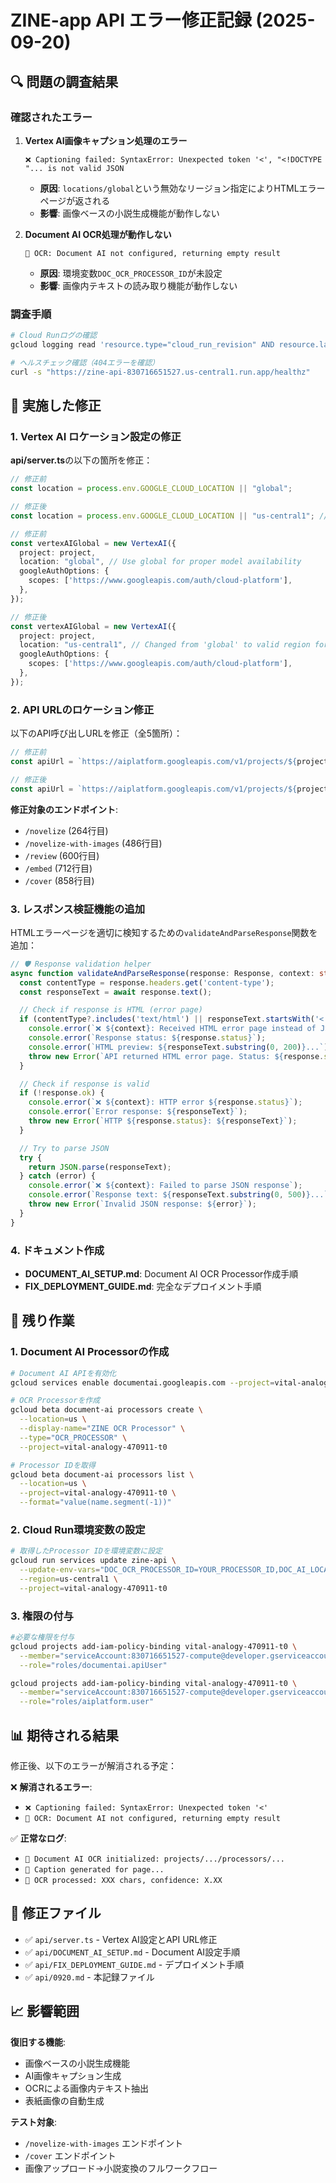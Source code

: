 # ZINE-app API エラー修正記録 (2025-09-20)

## 🔍 問題の調査結果

### 確認されたエラー

1. **Vertex AI画像キャプション処理のエラー**
   ```
   ❌ Captioning failed: SyntaxError: Unexpected token '<', "<!DOCTYPE "... is not valid JSON
   ```
   - **原因**: `locations/global`という無効なリージョン指定によりHTMLエラーページが返される
   - **影響**: 画像ベースの小説生成機能が動作しない

2. **Document AI OCR処理が動作しない**
   ```
   🔧 OCR: Document AI not configured, returning empty result
   ```
   - **原因**: 環境変数`DOC_OCR_PROCESSOR_ID`が未設定
   - **影響**: 画像内テキストの読み取り機能が動作しない

### 調査手順

```bash
# Cloud Runログの確認
gcloud logging read 'resource.type="cloud_run_revision" AND resource.labels.service_name="zine-api" AND (textPayload:"Captioning failed" OR textPayload:"OCR" OR textPayload:"Document AI")' --limit=5 --format=json --project=vital-analogy-470911-t0

# ヘルスチェック確認（404エラーを確認）
curl -s "https://zine-api-830716651527.us-central1.run.app/healthz"
```

## 🔧 実施した修正

### 1. Vertex AI ロケーション設定の修正

**api/server.ts**の以下の箇所を修正：

```typescript
// 修正前
const location = process.env.GOOGLE_CLOUD_LOCATION || "global";

// 修正後
const location = process.env.GOOGLE_CLOUD_LOCATION || "us-central1"; // Changed from 'global' to valid region
```

```typescript
// 修正前
const vertexAIGlobal = new VertexAI({
  project: project,
  location: "global", // Use global for proper model availability
  googleAuthOptions: {
    scopes: ['https://www.googleapis.com/auth/cloud-platform'],
  },
});

// 修正後
const vertexAIGlobal = new VertexAI({
  project: project,
  location: "us-central1", // Changed from 'global' to valid region for image generation
  googleAuthOptions: {
    scopes: ['https://www.googleapis.com/auth/cloud-platform'],
  },
});
```

### 2. API URLのロケーション修正

以下のAPI呼び出しURLを修正（全5箇所）：

```typescript
// 修正前
const apiUrl = `https://aiplatform.googleapis.com/v1/projects/${project}/locations/global/publishers/google/models/gemini-2.5-flash:generateContent`;

// 修正後
const apiUrl = `https://aiplatform.googleapis.com/v1/projects/${project}/locations/${location}/publishers/google/models/gemini-2.5-flash:generateContent`;
```

**修正対象のエンドポイント**:
- `/novelize` (264行目)
- `/novelize-with-images` (486行目)
- `/review` (600行目)
- `/embed` (712行目)
- `/cover` (858行目)

### 3. レスポンス検証機能の追加

HTMLエラーページを適切に検知するための`validateAndParseResponse`関数を追加：

```typescript
// 🛡️ Response validation helper
async function validateAndParseResponse(response: Response, context: string): Promise<any> {
  const contentType = response.headers.get('content-type');
  const responseText = await response.text();

  // Check if response is HTML (error page)
  if (contentType?.includes('text/html') || responseText.startsWith('<!DOCTYPE')) {
    console.error(`❌ ${context}: Received HTML error page instead of JSON`);
    console.error(`Response status: ${response.status}`);
    console.error(`HTML preview: ${responseText.substring(0, 200)}...`);
    throw new Error(`API returned HTML error page. Status: ${response.status}. Check if the location/region is valid.`);
  }

  // Check if response is valid
  if (!response.ok) {
    console.error(`❌ ${context}: HTTP error ${response.status}`);
    console.error(`Error response: ${responseText}`);
    throw new Error(`HTTP ${response.status}: ${responseText}`);
  }

  // Try to parse JSON
  try {
    return JSON.parse(responseText);
  } catch (error) {
    console.error(`❌ ${context}: Failed to parse JSON response`);
    console.error(`Response text: ${responseText.substring(0, 500)}...`);
    throw new Error(`Invalid JSON response: ${error}`);
  }
}
```

### 4. ドキュメント作成

- **DOCUMENT_AI_SETUP.md**: Document AI OCR Processor作成手順
- **FIX_DEPLOYMENT_GUIDE.md**: 完全なデプロイメント手順

## 📝 残り作業

### 1. Document AI Processorの作成

```bash
# Document AI APIを有効化
gcloud services enable documentai.googleapis.com --project=vital-analogy-470911-t0

# OCR Processorを作成
gcloud beta document-ai processors create \
  --location=us \
  --display-name="ZINE OCR Processor" \
  --type="OCR_PROCESSOR" \
  --project=vital-analogy-470911-t0

# Processor IDを取得
gcloud beta document-ai processors list \
  --location=us \
  --project=vital-analogy-470911-t0 \
  --format="value(name.segment(-1))"
```

### 2. Cloud Run環境変数の設定

```bash
# 取得したProcessor IDを環境変数に設定
gcloud run services update zine-api \
  --update-env-vars="DOC_OCR_PROCESSOR_ID=YOUR_PROCESSOR_ID,DOC_AI_LOCATION=us,GOOGLE_CLOUD_LOCATION=us-central1" \
  --region=us-central1 \
  --project=vital-analogy-470911-t0
```

### 3. 権限の付与

```bash
#必要な権限を付与
gcloud projects add-iam-policy-binding vital-analogy-470911-t0 \
  --member="serviceAccount:830716651527-compute@developer.gserviceaccount.com" \
  --role="roles/documentai.apiUser"

gcloud projects add-iam-policy-binding vital-analogy-470911-t0 \
  --member="serviceAccount:830716651527-compute@developer.gserviceaccount.com" \
  --role="roles/aiplatform.user"
```

## 📊 期待される結果

修正後、以下のエラーが解消される予定：

❌ **解消されるエラー**:
- `❌ Captioning failed: SyntaxError: Unexpected token '<'`
- `🔧 OCR: Document AI not configured, returning empty result`

✅ **正常なログ**:
- `📄 Document AI OCR initialized: projects/.../processors/...`
- `🎨 Caption generated for page...`
- `📄 OCR processed: XXX chars, confidence: X.XX`

## 🔄 修正ファイル

- ✅ `api/server.ts` - Vertex AI設定とAPI URL修正
- ✅ `api/DOCUMENT_AI_SETUP.md` - Document AI設定手順
- ✅ `api/FIX_DEPLOYMENT_GUIDE.md` - デプロイメント手順
- ✅ `api/0920.md` - 本記録ファイル

## 📈 影響範囲

**復旧する機能**:
- 画像ベースの小説生成機能
- AI画像キャプション生成
- OCRによる画像内テキスト抽出
- 表紙画像の自動生成

**テスト対象**:
- `/novelize-with-images` エンドポイント
- `/cover` エンドポイント
- 画像アップロード→小説変換のフルワークフロー